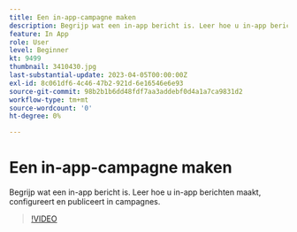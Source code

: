 ```yaml
---
title: Een in-app-campagne maken
description: Begrijp wat een in-app bericht is. Leer hoe u in-app berichten maakt, configureert en publiceert in campagnes.
feature: In App
role: User
level: Beginner
kt: 9499
thumbnail: 3410430.jpg
last-substantial-update: 2023-04-05T00:00:00Z
exl-id: 8c061df6-4c46-47b2-921d-6e16546e6e93
source-git-commit: 98b2b1b6dd48fdf7aa3addebf0d4a1a7ca9831d2
workflow-type: tm+mt
source-wordcount: '0'
ht-degree: 0%

---
```


# Een in-app-campagne maken

Begrijp wat een in-app bericht is. Leer hoe u in-app berichten maakt, configureert en publiceert in campagnes.

>[!VIDEO](https://video.tv.adobe.com/v/3410430?quality=12&learn=on)
